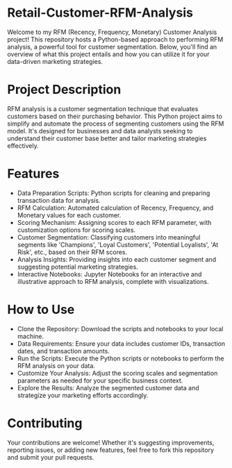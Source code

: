 # Retail-Customer-RFM-Analysis
Welcome to my RFM (Recency, Frequency, Monetary) Customer Analysis project! This repository hosts a Python-based approach to performing RFM analysis, a powerful tool for customer segmentation. Below, you'll find an overview of what this project entails and how you can utilize it for your data-driven marketing strategies.

# Project Description
RFM analysis is a customer segmentation technique that evaluates customers based on their purchasing behavior. This Python project aims to simplify and automate the process of segmenting customers using the RFM model. It's designed for businesses and data analysts seeking to understand their customer base better and tailor marketing strategies effectively.

# Features
- Data Preparation Scripts: Python scripts for cleaning and preparing transaction data for analysis.
- RFM Calculation: Automated calculation of Recency, Frequency, and Monetary values for each customer.
- Scoring Mechanism: Assigning scores to each RFM parameter, with customization options for scoring scales.
- Customer Segmentation: Classifying customers into meaningful segments like 'Champions', 'Loyal Customers', 'Potential Loyalists', 'At Risk', etc., based on their RFM scores.
- Analysis Insights: Providing insights into each customer segment and suggesting potential marketing strategies.
- Interactive Notebooks: Jupyter Notebooks for an interactive and illustrative approach to RFM analysis, complete with visualizations.

# How to Use
- Clone the Repository: Download the scripts and notebooks to your local machine.
- Data Requirements: Ensure your data includes customer IDs, transaction dates, and transaction amounts.
- Run the Scripts: Execute the Python scripts or notebooks to perform the RFM analysis on your data.
- Customize Your Analysis: Adjust the scoring scales and segmentation parameters as needed for your specific business context.
- Explore the Results: Analyze the segmented customer data and strategize your marketing efforts accordingly.

# Contributing
Your contributions are welcome! Whether it's suggesting improvements, reporting issues, or adding new features, feel free to fork this repository and submit your pull requests.
